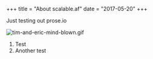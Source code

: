 +++
title = "About scalable.af"
date = "2017-05-20"
+++

Just testing out prose.io

![tim-and-eric-mind-blown.gif]({{site.baseurl}}/content/tim-and-eric-mind-blown.gif)

1. Test
1. Another test
